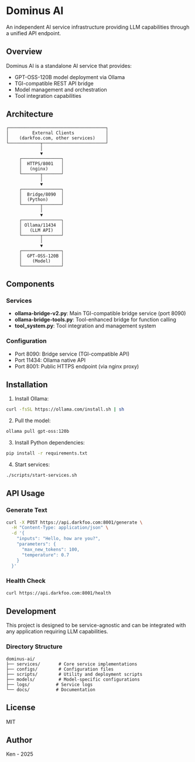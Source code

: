 # Dominus AI

An independent AI service infrastructure providing LLM capabilities through a unified API endpoint.

## Overview

Dominus AI is a standalone AI service that provides:
- GPT-OSS-120B model deployment via Ollama
- TGI-compatible REST API bridge
- Model management and orchestration
- Tool integration capabilities

## Architecture

```
┌─────────────────────────────────────┐
│         External Clients            │
│    (darkfoo.com, other services)    │
└────────────┬────────────────────────┘
             │
             ▼
     ┌───────────────┐
     │  HTTPS/8001   │
     │   (nginx)     │
     └───────┬───────┘
             │
             ▼
     ┌───────────────┐
     │  Bridge/8090  │
     │  (Python)     │
     └───────┬───────┘
             │
             ▼
     ┌───────────────┐
     │ Ollama/11434  │
     │   (LLM API)   │
     └───────┬───────┘
             │
             ▼
     ┌───────────────┐
     │  GPT-OSS-120B │
     │    (Model)    │
     └───────────────┘
```

## Components

### Services
- **ollama-bridge-v2.py**: Main TGI-compatible bridge service (port 8090)
- **ollama-bridge-tools.py**: Tool-enhanced bridge for function calling
- **tool_system.py**: Tool integration and management system

### Configuration
- Port 8090: Bridge service (TGI-compatible API)
- Port 11434: Ollama native API
- Port 8001: Public HTTPS endpoint (via nginx proxy)

## Installation

1. Install Ollama:
```bash
curl -fsSL https://ollama.com/install.sh | sh
```

2. Pull the model:
```bash
ollama pull gpt-oss:120b
```

3. Install Python dependencies:
```bash
pip install -r requirements.txt
```

4. Start services:
```bash
./scripts/start-services.sh
```

## API Usage

### Generate Text
```bash
curl -X POST https://api.darkfoo.com:8001/generate \
  -H "Content-Type: application/json" \
  -d '{
    "inputs": "Hello, how are you?",
    "parameters": {
      "max_new_tokens": 100,
      "temperature": 0.7
    }
  }'
```

### Health Check
```bash
curl https://api.darkfoo.com:8001/health
```

## Development

This project is designed to be service-agnostic and can be integrated with any application requiring LLM capabilities.

### Directory Structure
```
dominus-ai/
├── services/       # Core service implementations
├── configs/        # Configuration files
├── scripts/        # Utility and deployment scripts
├── models/         # Model-specific configurations
├── logs/          # Service logs
└── docs/          # Documentation
```

## License

MIT

## Author

Ken - 2025